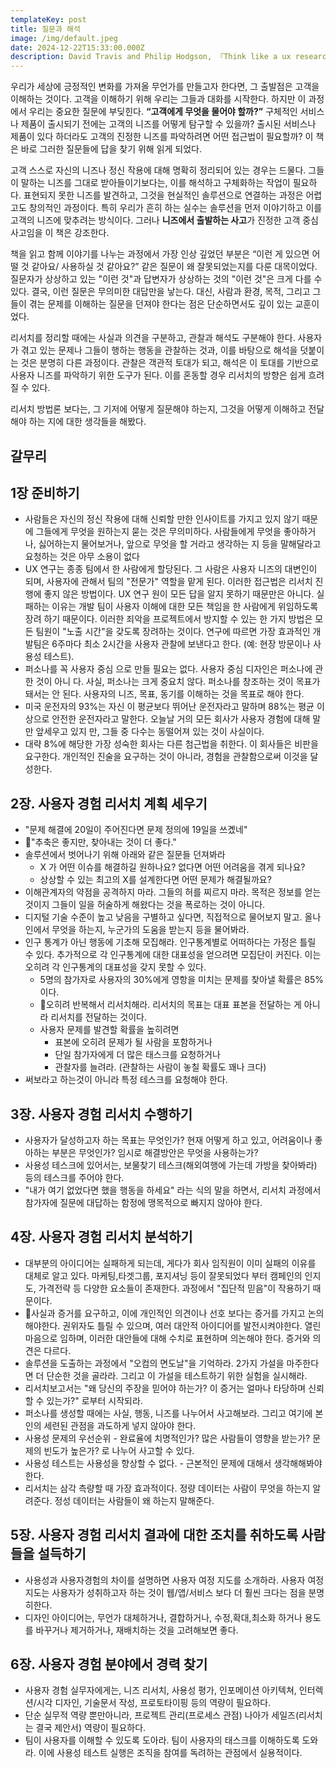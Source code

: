 ```yaml
---
templateKey: post
title: 질문과 해석
image: /img/default.jpeg
date: 2024-12-22T15:33:00.000Z
description: David Travis and Philip Hodgson, 『Think like a ux researcher』를 읽고
---
```

우리가 세상에 긍정적인 변화를 가져올 무언가를 만들고자 한다면, 그 출발점은 고객을 이해하는 것이다. 고객을 이해하기 위해 우리는 그들과 대화를 시작한다. 하지만 이 과정에서 우리는 중요한 질문에 부딪힌다. **“고객에게 무엇을 물어야 할까?”** 구체적인 서비스나 제품이 출시되기 전에는 고객의 니즈를 어떻게 탐구할 수 있을까? 출시된 서비스나 제품이 있다 하더라도 고객의 진정한 니즈를 파악하려면 어떤 접근법이 필요할까? 이 책은 바로 그러한 질문들에 답을 찾기 위해 읽게 되었다.

고객 스스로 자신의 니즈나 정신 작용에 대해 명확히 정리되어 있는 경우는 드물다. 그들이 말하는 니즈를 그대로 받아들이기보다는, 이를 해석하고 구체화하는 작업이 필요하다. 표현되지 못한 니즈를 발견하고, 그것을 현실적인 솔루션으로 연결하는 과정은 어렵고도 창의적인 과정이다. 특히 우리가 흔히 하는 실수는 솔루션을 먼저 이야기하고 이를 고객의 니즈에 맞추려는 방식이다. 그러나 **니즈에서 출발하는 사고**가 진정한 고객 중심 사고임을 이 책은 강조한다.

책을 읽고 함께 이야기를 나누는 과정에서 가장 인상 깊었던 부분은 “이런 게 있으면 어떨 것 같아요/ 사용하실 것 같아요?” 같은 질문이 왜 잘못되었는지를 다룬 대목이었다. 질문자가 상상하고 있는 "이런 것"과  답변자가 상상하는 것의 "이런 것"은 크게 다를 수 있다. 결국, 이런 질문은 무의미한 대답만을 낳는다. 대신, 사람과 환경, 목적, 그리고 그들이 겪는 문제를 이해하는 질문을 던져야 한다는 점은 단순하면서도 깊이 있는 교훈이었다.

리서치를 정리할 때에는 사실과 의견을 구분하고, 관찰과 해석도 구분해야 한다. 사용자가 겪고 있는 문제나 그들이 행하는 행동을 관찰하는 것과, 이를 바탕으로 해석을 덧붙이는 것은 분명히 다른 과정이다. 관찰은 객관적 토대가 되고, 해석은 이 토대를 기반으로 사용자 니즈를 파악하기 위한 도구가 된다. 이를 혼동할 경우 리서치의 방향은 쉽게 흐려질 수 있다.

리서치 방법론 보다는, 그 기저에 어떻게 질문해야 하는지, 그것을 어떻게 이해하고 전달해야 하는 지에 대한 생각들을 해봤다.



## 갈무리

## 1장 준비하기
- 사람들은 자신의 정신 작용에 대해 신뢰할 만한 인사이트를 가지고 있지 않기 때문에 그들에게 무엇을 원하는지 묻는 것은 무의미하다. 사람들에게 무엇을 좋아하거나, 싫어하는지 물어보거나, 앞으로 무엇을 할 거라고 생각하는 지 등을 말해달라고 요청하는 것은 아무 소용이 없다
- UX 연구는 종종 팀에서 한 사람에게 할당된다. 그 사람은 사용자 니즈의 대변인이 되며, 사용자에 관해서 팀의 "전문가" 역할을 맡게 된다. 이러한 접근법은 리서치 진행에 좋지 않은 방법이다. UX 연구 원이 모든 답을 알지 못하기 때문만은 아니다. 실패하는 이유는 개발 팀이 사용자 이해에 대한 모든 책임을 한 사람에게 위임하도록 장려 하기 때문이다. 이러한 죄악을 프로젝트에서 방지할 수 있는 한 가지 방법은 모든 팀원이 "노출 시간"을 갖도록 장려하는 것이다. 연구에 따르면 가장 효과적인 개발팀은 6주마다 최소 2시간을 사용자 관찰에 보낸다고 한다. (예: 현장 방문이나 사용성 테스트).
- 퍼소나를 꼭 사용자 중심 으로 만들 필요는 없다. 사용자 중심 디자인은 퍼소나에 관한 것이 아니 다. 사실, 퍼소나는 크게 중요치 않다. 퍼소나를 창조하는 것이 목표가 돼서는 안 된다. 사용자의 니즈, 목표, 동기를 이해하는 것을 목표로 해야 한다.
- 미국 운전자의 93%는 자신 이 평균보다 뛰어난 운전자라고 말하며 88%는 평균 이상으로 안전한 운전자라고 말한다. 오늘날 거의 모든 회사가 사용자 경험에 대해 말만 앞세우고 있지 만, 그들 중 다수는 동떨어져 있는 것이 사실이다.
- 대략 8%에 해당한 가장 성숙한 회사는 다른 첨근법을 취한다. 이 회사들은 비판을 요구한다. 개인적인 진술을 요구하는 것이 아니라, 경험을 관찰함으로써 이것을 달성한다.

## 2장. 사용자 경험 리서치 계획 세우기
- "문제 해결에 20일이 주어진다면 문제 정의에 19일을 쓰곘네"
- "추축은 좋지만, 찾아내는 것이 더 좋다."
- 솔루션에서 벗어나기 위해 아래와 같은 질문들 던져봐라
	- X 가 어떤 이슈를 해결하길 원하나요? 없다면 어떤 어려움을 겪게 되나요?
	- 상상할 수 있는 최고의  X를 설계한다면 어떤 문제가 해결될까요?
- 이해관계자의 약점을 공격하지 마라. 그들의 허를 찌르지 마라. 목적은 정보를 얻는 것이지 그들이 일을 허술하게 해왔다는 것을 폭로하는 것이 아니다.
- 디지털 기술 수준이 높고 낮음을 구별하고 싶다면, 직접적으로 물어보지 말고. 올나인에서 무엇을 하는지, 누군가의 도움을 받는지 등을 물어봐라.
- 인구 통계가 아닌 행동에 기초해 모집해라. 인구통계별로 어떠하다는 가정은 틀릴 수 있다. 추가적으로 각 인구통계에 대한 대표성을 얻으려면 모집단이 커진다. 이는 오히려 각 인구통계의 대표성을 갖지 못할 수 있다.  
	- 5명의 참가자로 사용자의 30%에게 영항을 미치는 문제를 찾아낼 확률은 85%이다.
	- 오히려 반복해서 리서치해라. 리서치의 목표는 대표 표본을 전달하는 게 아니라 리서치를 전달하는 것이다.
	- 사용자 문제를 발견할 확률을 높히려면
		- 표본에 오히려 문제가 될 사람을 포함하거나
		- 단일 참가자에게 더 많은 태스크를 요청하거나
		- 관찰자를 늘려라. (관찰하는 사람이 놓칠 확률도 꽤나 크다)
- 써보라고 하는것이 아니라 특정 테스크를 요청해야 한다.

## 3장. 사용자 경험 리서치 수행하기

- 사용자가 달성하고자 하는 목표는 무엇인가? 현재 어떻게 하고 있고, 어려움이나 좋아하는 부분은 무엇인가? 임시로 해결방안은 무엇을 사용하는가?
- 사용성 테스크에 있어서는, 보물찾기 테스크(해외여행에 가는데 가방을 찾아봐라) 등의 테스크를 주어야 한다.
- "내가 여기 없었다면 했을 행동을 하세요" 라는 식의 말을 하면서, 리서치 과정에서 참가자에 질문에 대답하는 함정에 맹목적으로 빠지지 않아야 한다.

## 4장. 사용자 경험 리서치 분석하기

- 대부분의 아이디어는 실패하게 되는데, 게다가 회사 임직원이 이미 실패의 이유를 대체로 알고 있다. 마케팅,타겟그룹, 포지셔닝 등이 잘못되었다 부터 캠페인의 인지도, 가격전략 등 다양한 요소들이 존재한다. 과정에서 "집단적 믿음"이 작용하기 때문이다.
- 사실과 증거를 요구하고, 이에 개인적인 의견이나 선호 보다는 증거를 가지고 논의해야한다. 권위자도 틀릴 수 있으며, 여러 대안적 아이디어를 발전시켜야한다. 열린 마음으로 임하며, 이러한 대안들에 대해 수치로 표현하며 의논해야 한다. 증거와 의견은 다르다.
- 솔루션을 도출하는 과정에서 "오컴의 면도날"을 기억하라. 2가지 가설을 마주한다면 더 단순한 것을 골라라. 그리고 이 가설을 테스트하기 위한 실험을 실시해라.
- 리서치보고서는 "왜 당신의 주장을 믿어야 하는가? 이 증거는 얼마나 타당하며 신뢰할 수 있는가?" 로부터 시작되라.
- 퍼소나를 생성할 때에는 사실, 행동, 니즈를 나누어서 사고해보라. 그리고 여기에 본인의 세련된 관점을 과도하게 넣지 않아야 한다.
- 사용성 문제의 우선순위 - 완료율에 치명적인가? 많은 사람들이 영향을 받는가? 문제의 빈도가 높은가? 로 나누어 사고할 수 있다.
- 사용성 테스트는 사용성을 향상할 수 없다. - 근본적인 문제에 대해서 생각해해봐야 한다.
- 리서치는 삼각 측량할 때 가장 효과적이다. 정량 데이터는 사람이 무엇을 하는지 알려준다. 정성 데이터는 사람들이 왜 하는지 말해준다.

## 5장. 사용자 경험 리서치 결과에 대한 조치를 취하도록 사람들을 설득하기

- 사용성과 사용자경험의 차이를 설명하면 사용자 여정 지도를 소개하라. 사용자 여정 지도는 사용자가 성취하고자 하는 것이 웹/앱/서비스 보다 더 훨씬 크다는 점을 분명히한다.
- 디자인 아이디어는, 무언가 대체하거나, 결합하거나, 수정,확대,최소화 하거나 용도를 바꾸거나 제거하거나, 재배치하는 것을 고려해보면 좋다.

## 6장. 사용자 경험 분야에서 경력 찾기
- 사용자 경험 실무자에게는, 니즈 리서치, 사용성 평가, 인포메이션 아키텍쳐, 인터렉션/시각 디자인, 기술문서 작성, 프로토타이핑 등의 역량이 필요하다.
- 단순 실무적 역량 뿐만아니라, 프로젝트 관리(프로세스 관점) 나아가 세일즈(리서치는 결국 제안서) 역량이 필요하다.
- 팀이 사용자를 이해할 수 있도록 도아라. 팀이 사용자의 태스크를 이해하도록 도와라. 이에 사용성 테스트 실행은 조직을 참여를 독려하는 관점에서 실용적이다.
